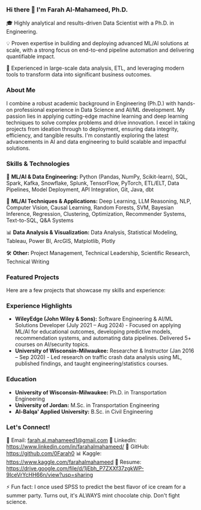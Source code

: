 ### Hi there 👋 I'm Farah Al-Mahameed, Ph.D.

🎓 Highly analytical and results-driven Data Scientist with a Ph.D. in Engineering.

💡 Proven expertise in building and deploying advanced ML/AI solutions at scale, with a strong focus on end-to-end pipeline automation and delivering quantifiable impact.

💼 Experienced in large-scale data analysis, ETL, and leveraging modern tools to transform data into significant business outcomes.

### About Me

I combine a robust academic background in Engineering (Ph.D.) with hands-on professional experience in Data Science and AI/ML development. My passion lies in applying cutting-edge machine learning and deep learning techniques to solve complex problems and drive innovation. I excel in taking projects from ideation through to deployment, ensuring data integrity, efficiency, and tangible results. I'm constantly exploring the latest advancements in AI and data engineering to build scalable and impactful solutions.

### Skills & Technologies

🤖 **ML/AI & Data Engineering:** Python (Pandas, NumPy, Scikit-learn), SQL, Spark, Kafka, Snowflake, Splunk, TensorFlow, PyTorch, ETL/ELT, Data Pipelines, Model Deployment, API Integration, Git, Java, dbt

🧠 **ML/AI Techniques & Applications:** Deep Learning, LLM Reasoning, NLP, Computer Vision, Causal Learning, Random Forests, SVM, Bayesian Inference, Regression, Clustering, Optimization, Recommender Systems, Text-to-SQL, Q&A Systems

📊 **Data Analysis & Visualization:** Data Analysis, Statistical Modeling, Tableau, Power BI, ArcGIS, Matplotlib, Plotly

🛠️ **Other:** Project Management, Technical Leadership, Scientific Research, Technical Writing


### Featured Projects

Here are a few projects that showcase my skills and experience:




### Experience Highlights

* **WileyEdge (John Wiley & Sons):** Software Engineering & AI/ML Solutions Developer (July 2021 – Aug 2024) - Focused on applying ML/AI for educational outcomes, developing predictive models, recommendation systems, and automating data pipelines. Delivered 5+ courses on AI/security topics.
* **University of Wisconsin-Milwaukee:** Researcher & Instructor (Jan 2016 – Sep 2020) - Led research on traffic crash data analysis using ML, published findings, and taught engineering/statistics courses.


### Education

* **University of Wisconsin-Milwaukee:** Ph.D. in Transportation Engineering
* **University of Jordan:** M.Sc. in Transportation Engineering
* **Al-Balqa' Applied University:** B.Sc. in Civil Engineering


### Let's Connect!

📧 Email: farah.al.mahameed1@gmail.com
🔗 LinkedIn: https://www.linkedin.com/in/farahalmahameed/ 
📂 GitHub: https://github.com/0Farah0 
📊 Kaggle: https://www.kaggle.com/farahalmahameed 
📄 Resume: https://drive.google.com/file/d/1jEbh_P7ZXXf37zgkWP-9IceVrYcHH66n/view?usp=sharing 

⚡ Fun fact: I once used SPSS to predict the best flavor of ice cream for a summer party. Turns out, it's ALWAYS mint chocolate chip. Don't fight science.

